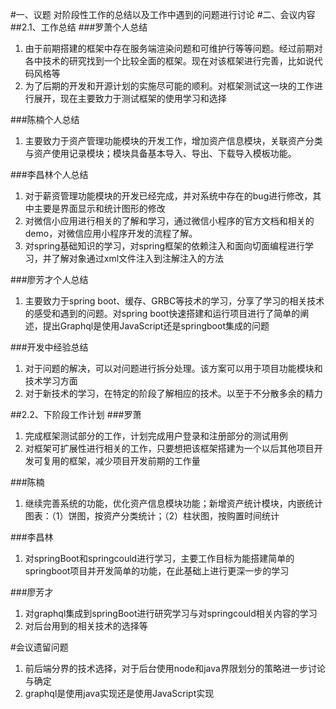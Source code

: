 #一、议题
对阶段性工作的总结以及工作中遇到的问题进行讨论
#二、会议内容
##2.1、工作总结
###罗萧个人总结

1. 由于前期搭建的框架中存在服务端渲染问题和可维护行等等问题。经过前期对各中技术的研究找到一个比较全面的框架。现在对该框架进行完善，比如说代码风格等
2. 为了后期的开发和开源计划的实施尽可能的顺利。对框架测试这一块的工作进行展开，现在主要致力于测试框架的使用学习和选择

###陈楠个人总结

1. 主要致力于资产管理功能模块的开发工作，增加资产信息模块，关联资产分类与资产使用记录模块；模块具备基本导入、导出、下载导入模板功能。

###李昌林个人总结

1. 对于薪资管理功能模块的开发已经完成，并对系统中存在的bug进行修改，其中主要是界面显示和统计图形的修改
2. 对微信小应用进行相关的了解和学习，通过微信小程序的官方文档和相关的demo，对微信应用小程序开发的流程了解。
3. 对spring基础知识的学习，对spring框架的依赖注入和面向切面编程进行学习，并了解对象通过xml文件注入到注解注入的方法

###廖芳才个人总结

1. 主要致力于spring boot、缓存、GRBC等技术的学习，分享了学习的相关技术的感受和遇到的问题。对spring boot快速搭建和运行项目进行了简单的阐述，提出Graphql是使用JavaScript还是springboot集成的问题

###开发中经验总结

1. 对于问题的解决，可以对问题进行拆分处理。该方案可以用于项目功能模块和技术学习方面
2. 对于新技术的学习，在特定的阶段了解相应的技术。以至于不分散多余的精力

##2.2、下阶段工作计划
###罗萧
1. 完成框架测试部分的工作，计划完成用户登录和注册部分的测试用例
2. 对框架可扩展性进行相关的工作，只要想把该框架搭建为一个以后其他项目开发可复用的框架，减少项目开发前期的工作量

###陈楠
1. 继续完善系统的功能，优化资产信息模块功能；新增资产统计模块，内嵌统计图表：（1）饼图，按资产分类统计；（2）柱状图，按购置时间统计

###李昌林
1. 对springBoot和springcould进行学习，主要工作目标为能搭建简单的springboot项目并开发简单的功能，在此基础上进行更深一步的学习

###廖芳才
1. 对graphql集成到springBoot进行研究学习与对springcould相关内容的学习
2. 对后台用到的相关技术的选择等

#会议遗留问题
1. 前后端分界的技术选择，对于后台使用node和java界限划分的策略进一步讨论与确定
2. graphql是使用java实现还是使用JavaScript实现
